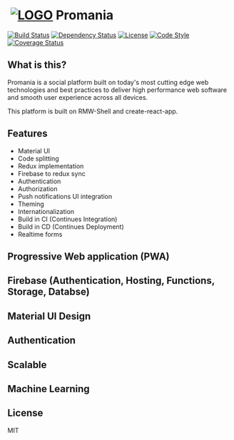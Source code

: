 # ‌‌ [![LOGO][logo-image]][logo-url] Promania
[![Build Status][travis-image]][travis-url]
[![Dependency Status][daviddm-image]][daviddm-url]
[![License][license-image]][license-url]
[![Code Style][code-style-image]][code-style-url]
[![Coverage Status](https://coveralls.io/repos/github/Mosh-Media/react-firebase/badge.svg?branch=master)](https://coveralls.io/github/Mosh-Media/react-firebase?branch=master)

## What is this?

Promania is a social platform built on today's most cutting edge web technologies and best practices to deliver high performance web software and smooth user experience across all devices. 

This platform is built on RMW-Shell and create-react-app.


## Features

* Material UI
* Code splitting
* Redux implementation
* Firebase to redux sync
* Authentication
* Authorization
* Push notifications UI integration
* Theming
* Internationalization
* Build in CI (Continues Integration)
* Build in CD (Continues Deployment)
* Realtime forms

## Progressive Web application (PWA)

## Firebase (Authentication, Hosting, Functions, Storage, Databse)

## Material UI Design

## Authentication

## Scalable

## Machine Learning


## License

MIT


[logo-image]: https://firebasestorage.googleapis.com/v0/b/promania-prod.appspot.com/o/promania.png?alt=media&token=5e0420f0-9d0e-401e-a5c8-3eb33dbf2667
[logo-url]: https://github.com/Mosh-Media/react-firebase/blob/master/README.md
[travis-image]: https://travis-ci.org/Mosh-Media/react-firebase.svg?branch=master
[travis-url]: https://travis-ci.org/Mosh-Media/react-firebase
[daviddm-image]: https://img.shields.io/david/Mosh-Media/react-firebase.svg?style=flat-square
[daviddm-url]: https://david-dm.org/Mosh-Media/react-firebase
[license-image]: https://img.shields.io/npm/l/express.svg
[license-url]: https://github.com/Mosh-Media/react-firebase/master/LICENSE
[code-style-image]: https://img.shields.io/badge/code%20style-standard-brightgreen.svg?style=flat-square
[code-style-url]: http://standardjs.com/

